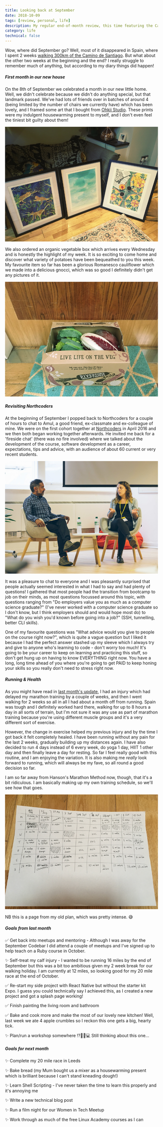 ```yaml
---
title: Looking back at September
date: 2018-10-09
tags: [review, personal, life]
description: My regular end-of-month review, this time featuring the Camino de Santiago, a trip back to Northcoders, and a month in our new house!
category: life
technical: false
---
```


Wow, where did September go? Well, most of it disappeared in Spain, where I spent 2 weeks [walking 300km of the Camino de Santiago](/blog/camino-de-santiago/). But what about the other two weeks at the beginning and the end? I really struggle to remember much of anything, but according to my diary things did happen!

##### First month in our new house

On the 8th of September we celebrated a month in our new little home. Well, we didn't celebrate because we didn't do anything special, but that landmark passed. We've had lots of friends over in batches of around 4 (being limited by the number of chairs we currently have) which has been lovely, and I framed some art that I bought from [Ohkii Studio](http://www.ohkiistudio.com/). These prints were my indulgent housewarming present to myself, and I don't even feel the tiniest bit guilty about them!

![Prints](sept2018/prints.png)

We also ordered an organic vegetable box which arrives every Wednesday and is honestly the highlight of my week. It is so exciting to come home and discover what variety of potatoes have been bequeathed to you this week. My favourite item so far has been a glorious Romanesco cauliflower which we made into a delicious gnocci, which was so good I definitely didn't get any pictures of it.

![Veg box](sept2018/veg.png)

##### Revisiting Northcoders

At the beginning of September I popped back to Northcoders for a couple of hours to chat to Amul, a good friend, ex-classmate and ex-colleague of mine. We were on the first cohort together at [Northcoders](https://northcoders.com/) in April 2016 and we then both began working together afterwards. He invited me back for a 'fireside chat' (there was no fire involved) where we talked about the development of the course, software development as a career, expectations, tips and advice, with an audience of about 60 current or very recent students.

![Me and Amul](sept2018/amul.png)

It was a pleasure to chat to everyone and I was pleasantly surprised that people actually seemed interested in what I had to say and had plenty of questions! I gathered that most people had the transition from bootcamp to job on their minds, as most questions focussed around this topic, with questions ranging from "Do employers value you as much as a computer science graduate?" (I've never worked with a computer science graduate so I don't know, but I think employers should and would hope most do) to "What do you wish you'd known before going into a job?" (SSH, tunnelling, better CLI skills).

One of my favourite questions was "What advice would you give to people on the course right now?", which is quite a vague question but I liked it because I had the perfect answer stashed up my sleeve which I always try and give to anyone who's learning to code - don't worry too much! It's going to be your career to keep on learning and practicing this stuff, so don't get hung up on having to know EVERYTHING right now. You have a long, long time ahead of you where you're going to get PAID to keep honing your skills so you really don't need to stress right now.

##### Running & Health

As you might have read in [last month's update](/blog/looking-back-aug-2018/), I had an injury which had delayed my marathon training by a couple of weeks, and then I went walking for 2 weeks so all in all I had about a month off from running. Spain was tough and I definitely worked hard there, walking for up to 8 hours a day in all sorts of terrain, but I'm not sure it was any use as part of marathon training because you're using different muscle groups and it's a very different sort of exercise.

However, the change in exercise helped my previous injury and by the time I got back it felt completely healed. I have been running without any pain for the last 2 weeks, gradually building up my distances again. I have also decided to run 4 days instead of 6 every week, do yoga 1 day, HIIT 1 other day and then finally leave a day for resting. So far I feel really good with this routine, and I am enjoying the variation. It is also making me _really_ look forward to running, which will always be my fave, so all round a good decision so far.

I am so far away from Hanson's Marathon Method now, though, that it's a bit ridiculous. I am basically making up my own training schedule, so we'll see how that goes.

![Plan](sept2018/plan.png)

NB this is a page from my old plan, which was pretty intense. 😅

##### Goals from last month

✅ Get back into meetups and mentoring - Although I was away for the September Codebar I did attend a couple of meetups and I've signed up to help teach on a Ruby course in October.

✨ Self-treat my calf injury - I wanted to be running 16 miles by the end of September but this was a bit too ambitious given my 2 week break for our walking holiday. I am currently at 12 miles, so looking good for my 20 mile race at the end of October.

✅ Re-start my side project with React Native but without the starter kit Expo. I guess you could technically say I achieved this, as I created a new project and got a splash page working!

✅ Finish painting the living room and bathroom

✅ Bake and cook more and make the most of our lovely new kitchen! Well, last week we ate 4 apple crumbles so I reckon this one gets a big, hearty tick.

✨ Plan/run a workshop somewhere ⁉️🤷🤔💻 Still thinking about this one...

##### Goals for next month

✨ Complete my 20 mile race in Leeds

✨ Bake bread (my Mum bought us a mixer as a housewarming present which is brilliant because I can't stand kneading dough!)

✨ Learn Shell Scripting - I've never taken the time to learn this properly and it's annoying me

✨ Write a new technical blog post

✨ Run a film night for our Women in Tech Meetup

✨ Work through as much of the free Linux Academy courses as I can
